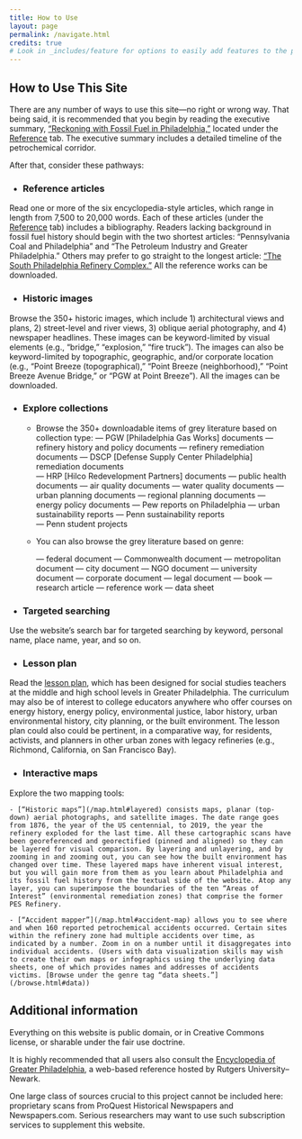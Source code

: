 ```yaml
---
title: How to Use
layout: page
permalink: /navigate.html
credits: true
# Look in _includes/feature for options to easily add features to the page
---
```


## How to Use This Site

There are any number of ways to use this site—no right or wrong way. That being said, it is recommended that you begin by reading the executive summary, [“Reckoning with Fossil Fuel in Philadelphia,”](/reference.html#summary) located under the [Reference](/reference.html) tab. The executive summary includes a detailed timeline of the petrochemical corridor.

After that, consider these pathways:

- ### Reference articles
Read one or more of the six encyclopedia-style articles, which range in length from 7,500 to 20,000 words. Each of these articles (under the [Reference](/reference.html) tab) includes a bibliography. Readers lacking background in fossil fuel history should begin with the two shortest articles: “Pennsylvania Coal and Philadelphia” and “The Petroleum Industry and Greater Philadelphia.” Others may prefer to go straight to the longest article: [“The South Philadelphia Refinery Complex.”](/reference.html#south-philly-refinery) All the reference works can be downloaded.

- ### Historic images
Browse the 350+ historic images, which include 1) architectural views and plans, 2) street-level and river views, 3) oblique aerial photography, and 4) newspaper headlines. These images can be keyword-limited by visual elements (e.g., “bridge,” “explosion,” “fire truck”). The images can also be keyword-limited by topographic, geographic, and/or corporate location (e.g., “Point Breeze (topographical),” “Point Breeze (neighborhood),” “Point Breeze Avenue Bridge,” or “PGW at Point Breeze”). All the images can be downloaded.

- ### Explore collections
    - Browse the 350+ downloadable items of grey literature based on collection type:
        — PGW [Philadelphia Gas Works] documents
        — refinery history and policy documents
        — refinery remediation documents
        — DSCP [Defense Supply Center Philadelphia] remediation documents		
        — HRP [Hilco Redevelopment Partners] documents
        — public health documents
        — air quality documents
        — water quality documents
        — urban planning documents
        — regional planning documents
        — energy policy documents
        — Pew reports on Philadelphia
        — urban sustainability reports
        — Penn sustainability reports	
        — Penn student projects
    - You can also browse the grey literature based on genre:
        
        — federal document
        — Commonwealth document
        — metropolitan document
        — city document
        — NGO document
        — university document
        — corporate document
        — legal document
        — book
        — research article 
        — reference work
        — data sheet
    
- ### Targeted searching
Use the website’s search bar for targeted searching by keyword, personal name, place name, year, and so on.

- ### Lesson plan
Read the [lesson plan](/lesson.html), which has been designed for social studies teachers at the middle and high school levels in Greater Philadelphia. The curriculum may also be of interest to college educators anywhere who offer courses on energy history, energy policy, environmental justice, labor history, urban environmental history, city planning, or the built environment. The lesson plan could also could be pertinent, in a comparative way, for residents, activists, and planners in other urban zones with legacy refineries (e.g., Richmond, California, on San Francisco Bay).

- ### Interactive maps
Explore the two mapping tools: 

    - [“Historic maps”](/map.html#layered) consists maps, planar (top-down) aerial photographs, and satellite images. The date range goes from 1876, the year of the US centennial, to 2019, the year the refinery exploded for the last time. All these cartographic scans have been georeferenced and georectified (pinned and aligned) so they can be layered for visual comparison. By layering and unlayering, and by zooming in and zooming out, you can see how the built environment has changed over time. These layered maps have inherent visual interest, but you will gain more from them as you learn about Philadelphia and its fossil fuel history from the textual side of the website. Atop any layer, you can superimpose the boundaries of the ten “Areas of Interest” (environmental remediation zones) that comprise the former PES Refinery. 

    - [“Accident mapper”](/map.html#accident-map) allows you to see where and when 160 reported petrochemical accidents occurred. Certain sites within the refinery zone had multiple accidents over time, as indicated by a number. Zoom in on a number until it disaggregates into individual accidents. (Users with data visualization skills may wish to create their own maps or infographics using the underlying data sheets, one of which provides names and addresses of accidents victims. [Browse under the genre tag “data sheets.”](/browse.html#data))


## Additional information
Everything on this website is public domain, or in Creative Commons license, or sharable under the fair use doctrine.

It is highly recommended that all users also consult the [Encyclopedia of Greater Philadelphia](https://philadelphiaencyclopedia.org/), a web-based reference hosted by Rutgers University–Newark.

One large class of sources crucial to this project cannot be included here: proprietary scans from ProQuest Historical Newspapers and Newspapers.com. Serious researchers may want to use such subscription services to supplement this website.

